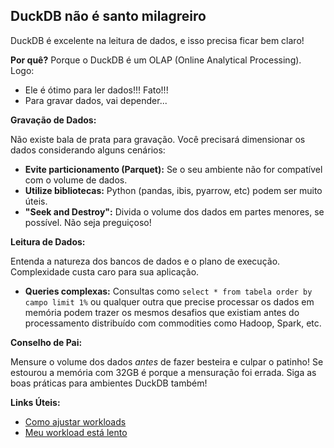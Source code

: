 ## DuckDB não é santo milagreiro

DuckDB é excelente na leitura de dados, e isso precisa ficar bem claro!

**Por quê?** Porque o DuckDB é um OLAP (Online Analytical Processing). Logo:

* Ele é ótimo para ler dados!!! Fato!!!
* Para gravar dados, vai depender...

**Gravação de Dados:**

Não existe bala de prata para gravação. Você precisará dimensionar os dados considerando alguns cenários:

* **Evite particionamento (Parquet):** Se o seu ambiente não for compatível com o volume de dados.
* **Utilize bibliotecas:**  Python (pandas, ibis, pyarrow, etc) podem ser muito úteis.
* **"Seek and Destroy":**  Divida o volume dos dados em partes menores, se possível.  Não seja preguiçoso!

**Leitura de Dados:**

Entenda a natureza dos bancos de dados e o plano de execução. Complexidade custa caro para sua aplicação.

* **Queries complexas:** Consultas como `select * from tabela order by campo limit 1%` ou qualquer outra que precise processar os dados em memória podem trazer os mesmos desafios que existiam antes do processamento distribuído com commodities como Hadoop, Spark, etc.

**Conselho de Pai:**

Mensure o volume dos dados *antes* de fazer besteira e culpar o patinho! Se estourou a memória com 32GB é porque a mensuração foi errada. Siga as boas práticas para ambientes DuckDB também!

**Links Úteis:**

* [Como ajustar workloads](https://duckdb.org/docs/guides/performance/how_to_tune_workloads.html)
* [Meu workload está lento](https://duckdb.org/docs/guides/performance/my_workload_is_slow)
